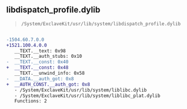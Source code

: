 ## libdispatch_profile.dylib

> `/System/ExclaveKit/usr/lib/system/libdispatch_profile.dylib`

```diff

-1504.60.7.0.0
+1521.100.4.0.0
   __TEXT.__text: 0x98
   __TEXT.__auth_stubs: 0x10
-  __TEXT.__const: 0x40
+  __TEXT.__const: 0x48
   __TEXT.__unwind_info: 0x58
-  __DATA.__auth_got: 0x8
+  __AUTH_CONST.__auth_got: 0x8
   - /System/ExclaveKit/usr/lib/system/liblibc.dylib
   - /System/ExclaveKit/usr/lib/system/liblibc_plat.dylib
   Functions: 2

```
